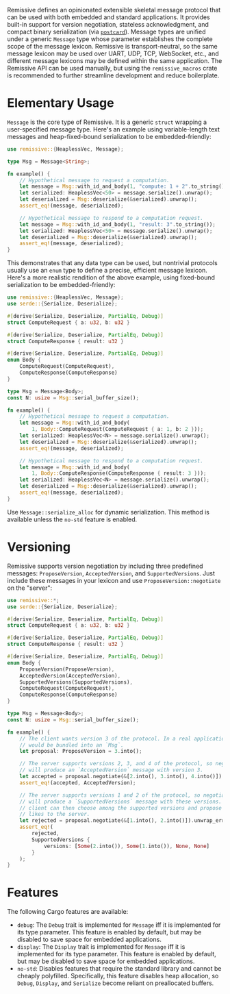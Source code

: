 Remissive defines an opinionated extensible skeletal message protocol that can
be used with both embedded and standard applications. It provides built-in
support for version negotiation, stateless acknowledgment, and compact binary
serialization (via [`postcard`](https://crates.io/crates/postcard)). Message
types are unified under a generic `Message` type whose parameter establishes the
complete scope of the message lexicon. Remissive is transport-neutral, so the
same message lexicon may be used over UART, UDP, TCP, WebSocket, etc., and
different message lexicons may be defined within the same application. The
Remissive API can be used manually, but using the `remissive_macros` crate is
recommended to further streamline development and reduce boilerplate.

# Elementary Usage

`Message` is the core type of Remissive. It is a generic `struct` wrapping a
user-specified message type. Here's an example using variable-length text
messages and heap-fixed-bound serialization to be embedded-friendly:

```rust
use remissive::{HeaplessVec, Message};

type Msg = Message<String>;

fn example() {
	// Hypothetical message to request a computation.
	let message = Msg::with_id_and_body(1, "compute: 1 + 2".to_string());
	let serialized: HeaplessVec<50> = message.serialize().unwrap();
	let deserialized = Msg::deserialize(&serialized).unwrap();
	assert_eq!(message, deserialized);

	// Hypothetical message to respond to a computation request.
	let message = Msg::with_id_and_body(1, "result: 3".to_string());
	let serialized: HeaplessVec<50> = message.serialize().unwrap();
	let deserialized = Msg::deserialize(&serialized).unwrap();
	assert_eq!(message, deserialized);
}
```

This demonstrates that any data type can be used, but nontrivial protocols
usually use an `enum` type to define a precise, efficient message lexicon.
Here's a more realistic rendition of the above example, using fixed-bound
serialization to be embedded-friendly:

```rust
use remissive::{HeaplessVec, Message};
use serde::{Serialize, Deserialize};

#[derive(Serialize, Deserialize, PartialEq, Debug)]
struct ComputeRequest { a: u32, b: u32 }

#[derive(Serialize, Deserialize, PartialEq, Debug)]
struct ComputeResponse { result: u32 }

#[derive(Serialize, Deserialize, PartialEq, Debug)]
enum Body {
	ComputeRequest(ComputeRequest),
	ComputeResponse(ComputeResponse)
}

type Msg = Message<Body>;
const N: usize = Msg::serial_buffer_size();

fn example() {
	// Hypothetical message to request a computation.
	let message = Msg::with_id_and_body(
		1, Body::ComputeRequest(ComputeRequest { a: 1, b: 2 }));
	let serialized: HeaplessVec<N> = message.serialize().unwrap();
	let deserialized = Msg::deserialize(&serialized).unwrap();
	assert_eq!(message, deserialized);

	// Hypothetical message to respond to a computation request.
	let message = Msg::with_id_and_body(
		1, Body::ComputeResponse(ComputeResponse { result: 3 }));
	let serialized: HeaplessVec<N> = message.serialize().unwrap();
	let deserialized = Msg::deserialize(&serialized).unwrap();
	assert_eq!(message, deserialized);
}
```

Use `Message::serialize_alloc` for dynamic serialization. This method is
available unless the `no-std` feature is enabled.

# Versioning

Remissive supports version negotiation by including three predefined messages:
`ProposeVersion`, `AcceptedVersion`, and `SupportedVersions`. Just include these
messages in your lexicon and use `ProposeVersion::negotiate` on the "server":

```rust
use remissive::*;
use serde::{Serialize, Deserialize};

#[derive(Serialize, Deserialize, PartialEq, Debug)]
struct ComputeRequest { a: u32, b: u32 }

#[derive(Serialize, Deserialize, PartialEq, Debug)]
struct ComputeResponse { result: u32 }

#[derive(Serialize, Deserialize, PartialEq, Debug)]
enum Body {
	ProposeVersion(ProposeVersion),
	AcceptedVersion(AcceptedVersion),
	SupportedVersions(SupportedVersions),
	ComputeRequest(ComputeRequest),
	ComputeResponse(ComputeResponse)
}

type Msg = Message<Body>;
const N: usize = Msg::serial_buffer_size();

fn example() {
	// The client wants version 3 of the protocol. In a real application, this
	// would be bundled into an `Msg`.
	let proposal: ProposeVersion = 3.into();

	// The server supports versions 2, 3, and 4 of the protocol, so negotiation
	// will produce an `AcceptedVersion` message with version 3.
	let accepted = proposal.negotiate(&[2.into(), 3.into(), 4.into()]).unwrap();
	assert_eq!(accepted, AcceptedVersion);

	// The server supports versions 1 and 2 of the protocol, so negotiation will
	// will produce a `SupportedVersions` message with these versions. The
	// client can then choose among the supported versions and propose one it
	// likes to the server.
	let rejected = proposal.negotiate(&[1.into(), 2.into()]).unwrap_err();
	assert_eq!(
		rejected,
		SupportedVersions {
			versions: [Some(2.into()), Some(1.into()), None, None]
		}
	);
}
```

# Features

The following Cargo features are available:

* `debug`: The `Debug` trait is implemented for `Message` iff it is implemented
  for its type parameter. This feature is enabled by default, but may be disabled
  to save space for embedded applications.
* `display`: The `Display` trait is implemented for `Message` iff it is
  implemented for its type parameter. This feature is enabled by default, but
  may be disabled to save space for embedded applications.
* `no-std`: Disables features that require the standard library and cannot
  be cheaply polyfilled. Specifically, this feature disables heap
  allocation, so `Debug`, `Display`, and `Serialize` become reliant on
  preallocated buffers.
